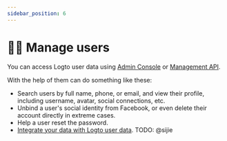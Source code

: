 ```yaml
---
sidebar_position: 6
---
```


# 🧑‍🚀 Manage users

You can access Logto user data using [Admin Console](./using-admin-console.md) or [Management API](./using-management-api.md).

With the help of them can do something like these:

- Search users by full name, phone, or email, and view their profile, including username, avatar, social connections, etc.
- Unbind a user's social identity from Facebook, or even delete their account directly in extreme cases.
- Help a user reset the password.
- [Integrate your data with Logto user data](./on-storage.md). TODO: @sijie
